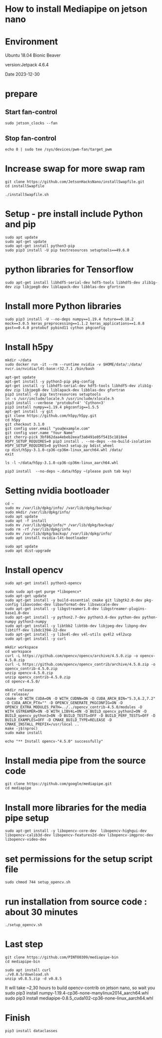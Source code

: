 # How to install Mediapipe on jetson nano

# Environment
Ubuntu 18.04 Bionic Beaver 

version:Jetpack 4.6.4

Date 2023-12-30

# prepare
## Start fan-control
```
sudo jetson_clocks --fan
```
## Stop fan-control
```
echo 0 | sudo tee /sys/devices/pwm-fan/target_pwm
```

# Increase swap for more swap ram
```
git clone https://github.com/JetsonHacksNano/installSwapfile.git  
cd installSwapfile

./installSwapfile.sh
```

# Setup - pre install include Python and pip
```
sudo apt update
sudo apt-get update
sudo apt-get install python3-pip
sudo pip3 install -U pip testresources setuptools==49.6.0
```

# python libraries for Tensorflow
```
sudo apt-get install libhdf5-serial-dev hdf5-tools libhdf5-dev zlib1g-dev zip libjpeg8-dev liblapack-dev libblas-dev gfortran
```

# Install more Python libraries
```
sudo pip3 install -U --no-deps numpy==1.19.4 future==0.18.2 mock==3.0.5 keras_preprocessing==1.1.2 keras_applications==1.0.8 gast==0.4.0 protobuf pybind11 cython pkgconfig
```

# Install h5py
```
mkdir ~/data
sudo docker run -it --rm --runtime nvidia -v $HOME/data/:/data/ nvcr.io/nvidia/l4t-base:r32.7.1 /bin/bash
```

```
apt-get update
apt-get install -y python3-pip pkg-config
apt-get install -y libhdf5-serial-dev hdf5-tools libhdf5-dev zlib1g-dev zip libjpeg8-dev liblapack-dev libblas-dev gfortran
pip3 install -U pip testresources setuptools
ln -s /usr/include/locale.h /usr/include/xlocale.h
pip3 install --verbose 'protobuf<4' 'Cython<3'
pip3 install numpy==1.19.4 pkgconfig==1.5.5
apt-get install -y git
git clone https://github.com/h5py/h5py.git
cd h5py
git checkout 3.1.0
git config user.email "you@example.com"
git config user.name "Your Name"
git cherry-pick 3bf862daa4ebeb2eeaf3a0491e05f5415c1818e4
H5PY_SETUP_REQUIRES=0 pip3 install . --no-deps --no-build-isolation
H5PY_SETUP_REQUIRES=0 python3 setup.py bdist_wheel
cp dist/h5py-3.1.0-cp36-cp36m-linux_aarch64.whl /data/
exit

ls -l ~/data/h5py-3.1.0-cp36-cp36m-linux_aarch64.whl

pip3 install  --no-deps ~.data/h5py ~(please push tab key)
```

# Setting nvidia bootloader
```
cd ~
sudo mv /var/lib/dpkg/info/ /var/lib/dpkg/backup/
sudo mkdir /var/lib/dpkg/info/
sudo apt update
sudo apt -f install
sudo mv /var/lib/dpkg/info/* /var/lib/dpkg/backup/
sudo rm -rf /var/lib/dpkg/info
sudo mv /var/lib/dpkg/backup/ /var/lib/dpkg/info/
sudo apt install nvidia-l4t-bootloader

sudo apt update
sudo apt dist-upgrade
```

# Install opencv
```
sudo apt-get install python3-opencv
```

```
sudo sudo apt-get purge *libopencv*
sudo apt-get update
sudo apt-get install -y build-essential cmake git libgtk2.0-dev pkg-config libavcodec-dev libavformat-dev libswscale-dev
sudo apt-get install -y libgstreamer1.0-dev libgstreamer-plugins-base1.0-dev
sudo apt-get install -y python2.7-dev python3.6-dev python-dev python-numpy python3-numpy
sudo apt-get install -y libtbb2 libtbb-dev libjpeg-dev libpng-dev libtiff-dev libdc1394-22-dev
sudo apt-get install -y libv4l-dev v4l-utils qv4l2 v4l2ucp
sudo apt-get install -y curl

mkdir workspace
cd workspace
curl -L https://github.com/opencv/opencv/archive/4.5.0.zip -o opencv-4.5.0.zip
curl -L https://github.com/opencv/opencv_contrib/archive/4.5.0.zip -o opencv_contrib-4.5.0.zip
unzip opencv-4.5.0.zip
unzip opencv_contrib-4.5.0.zip
cd opencv-4.5.0/

mkdir release
cd release/
cmake -D WITH_CUDA=ON -D WITH_CUDNN=ON -D CUDA_ARCH_BIN="5.3,6.2,7.2" -D CUDA_ARCH_PTX="" -D OPENCV_GENERATE_PKGCONFIG=ON -D OPENCV_EXTRA_MODULES_PATH=../../opencv_contrib-4.5.0/modules -D WITH_GSTREAMER=ON -D WITH_LIBV4L=ON -D BUILD_opencv_python2=ON -D BUILD_opencv_python3=ON -D BUILD_TESTS=OFF -D BUILD_PERF_TESTS=OFF -D BUILD_EXAMPLES=OFF -D CMAKE_BUILD_TYPE=RELEASE -D CMAKE_INSTALL_PREFIX=/usr/local ..
make -j$(nproc)
sudo make install

echo "** Install opencv-"4.5.0" successfully"
```

# Install media pipe from the source code
```
git clone https://github.com/google/mediapipe.git
cd mediapipe
```

# Install more libraries for the media pipe setup
```
sudo apt-get install -y libopencv-core-dev  libopencv-highgui-dev libopencv-calib3d-dev libopencv-features2d-dev libopencv-imgproc-dev libopencv-video-dev
```

# set permissions for the setup script file 
```
sudo chmod 744 setup_opencv.sh
```

# run installation from source code : about 30 minutes
```
./setup_opencv.sh
```

# Last step
```
git clone https://github.com/PINTO0309/mediapipe-bin
cd mediapipe-bin

sudo apt install curl
./v0.8.5/download.sh
unzip v0.8.5.zip -d v0.8.5
```
It will take ~2,30 hours to build opencv-contrib on jetson nano, so wait you
sudo pip3 install numpy-1.19.4-cp36-none-manylinux2014_aarch64.whl
sudo pip3 install mediapipe-0.8.5_cuda102-cp36-none-linux_aarch64.whl
# Finish
```
pip3 install dataclasses
```
